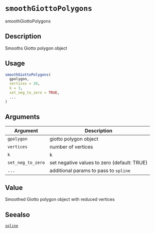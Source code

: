 # `smoothGiottoPolygons`

smoothGiottoPolygons


## Description

Smooths Giotto polygon object


## Usage

```r
smoothGiottoPolygons(
  gpolygon,
  vertices = 20,
  k = 3,
  set_neg_to_zero = TRUE,
  ...
)
```


## Arguments

Argument      |Description
------------- |----------------
`gpolygon`     |     giotto polygon object
`vertices`     |     number of vertices
`k`     |     k
`set_neg_to_zero`     |     set negative values to zero (default: TRUE)
`...`     |     additional params to pass to `spline`


## Value

Smoothed Giotto polygon object with reduced vertices


## Seealso

[`spline`](#spline)


